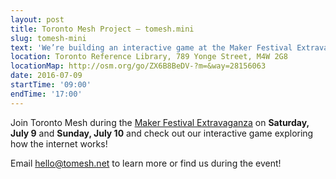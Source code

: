 ```yaml
---
layout: post
title: Toronto Mesh Project – tomesh.mini
slug: tomesh-mini
text: 'We’re building an interactive game at the Maker Festival Extravaganza to explore how the internet works.'
location: Toronto Reference Library, 789 Yonge Street, M4W 2G8  
locationMap: http://osm.org/go/ZX6B8BeDV-?m=&way=28156063
date: 2016-07-09
startTime: '09:00'
endTime: '17:00'
---
```


Join Toronto Mesh during the [Maker Festival Extravaganza](http://makerfestival.ca/extravaganza/) on **Saturday, July 9** and **Sunday, July 10** and check out our interactive game exploring how the internet works!

Email [hello@tomesh.net](mailto:hello@tomesh.net) to learn more or find us during the event!
